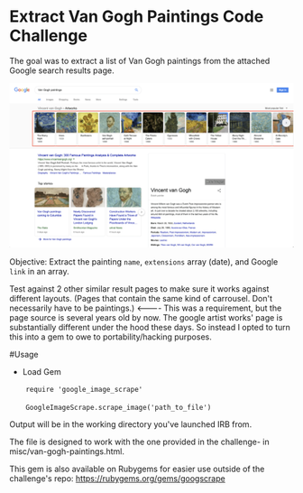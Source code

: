 # Extract Van Gogh Paintings Code Challenge

The goal was to extract a list of Van Gogh paintings from the attached Google search results page.

![Van Gogh paintings](https://github.com/serpapi/code-challenge/blob/master/files/van-gogh-paintings.png?raw=true "Van Gogh paintings")

Objective: Extract the painting `name`, `extensions` array (date), and Google `link` in an array.


[relevant test]: https://github.com/serpapi/test-knowledge-graph-desktop/blob/master/spec/knowledge_graph_claude_monet_paintings_spec.rb
[sample json]: https://raw.githubusercontent.com/serpapi/code-challenge/master/files/van-gogh-paintings.json
[html file]: https://raw.githubusercontent.com/serpapi/code-challenge/master/files/van-gogh-paintings.html
[expected array]: https://raw.githubusercontent.com/serpapi/code-challenge/master/files/expected-array.json

Test against 2 other similar result pages to make sure it works against different layouts. (Pages that contain the same kind of carrousel. Don't necessarily have to be paintings.) <---- This was a requirement, but the page source is several years old by now. The google artist works' page is substantially different under the hood these days. So instead I opted to turn this into a gem to owe to portability/hacking purposes.



#Usage

- Load Gem
```
	require 'google_image_scrape'

	GoogleImageScrape.scrape_image('path_to_file')
```

Output will be in the working directory you've launched IRB from.

The file is designed to work with the one provided in the challenge- in misc/van-gogh-paintings.html.

This gem is also available on Rubygems for easier use outside of the challenge's repo: https://rubygems.org/gems/googscrape

